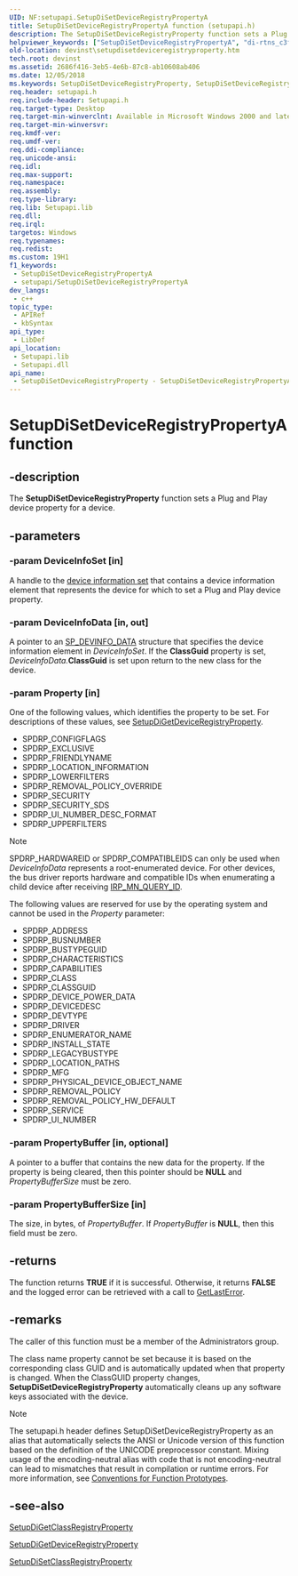 ```yaml
---
UID: NF:setupapi.SetupDiSetDeviceRegistryPropertyA
title: SetupDiSetDeviceRegistryPropertyA function (setupapi.h)
description: The SetupDiSetDeviceRegistryProperty function sets a Plug and Play device property for a device. (ANSI)
helpviewer_keywords: ["SetupDiSetDeviceRegistryPropertyA", "di-rtns_c3fa27e1-fbc6-4f82-ab1b-cbf3581c54e4.xml"]
old-location: devinst\setupdisetdeviceregistryproperty.htm
tech.root: devinst
ms.assetid: 2686f416-3eb5-4e6b-87c8-ab10608ab406
ms.date: 12/05/2018
ms.keywords: SetupDiSetDeviceRegistryProperty, SetupDiSetDeviceRegistryProperty function [Device and Driver Installation], SetupDiSetDeviceRegistryPropertyA, SetupDiSetDeviceRegistryPropertyW, devinst.setupdisetdeviceregistryproperty, di-rtns_c3fa27e1-fbc6-4f82-ab1b-cbf3581c54e4.xml, setupapi/SetupDiSetDeviceRegistryProperty
req.header: setupapi.h
req.include-header: Setupapi.h
req.target-type: Desktop
req.target-min-winverclnt: Available in Microsoft Windows 2000 and later versions of Windows.
req.target-min-winversvr: 
req.kmdf-ver: 
req.umdf-ver: 
req.ddi-compliance: 
req.unicode-ansi: 
req.idl: 
req.max-support: 
req.namespace: 
req.assembly: 
req.type-library: 
req.lib: Setupapi.lib
req.dll: 
req.irql: 
targetos: Windows
req.typenames: 
req.redist: 
ms.custom: 19H1
f1_keywords:
 - SetupDiSetDeviceRegistryPropertyA
 - setupapi/SetupDiSetDeviceRegistryPropertyA
dev_langs:
 - c++
topic_type:
 - APIRef
 - kbSyntax
api_type:
 - LibDef
api_location:
 - Setupapi.lib
 - Setupapi.dll
api_name:
 - SetupDiSetDeviceRegistryProperty - SetupDiSetDeviceRegistryPropertyA
---
```


# SetupDiSetDeviceRegistryPropertyA function


## -description

The <b>SetupDiSetDeviceRegistryProperty</b> function sets a Plug and Play device property for a device.

## -parameters

### -param DeviceInfoSet [in]

A handle to the <a href="/windows-hardware/drivers/install/device-information-sets">device information set</a> that contains a device information element that represents the device for which to set a Plug and Play device property.

### -param DeviceInfoData [in, out]

A pointer to an <a href="/windows/desktop/api/setupapi/ns-setupapi-sp_devinfo_data">SP_DEVINFO_DATA</a> structure that specifies the device information element in <i>DeviceInfoSet</i>. If the <b>ClassGuid</b> property is set, <i>DeviceInfoData.</i><b>ClassGuid</b> is set upon return to the new class for the device.

### -param Property [in]

One of the following values, which identifies the property to be set. For descriptions of these values, see <a href="/windows/desktop/api/setupapi/nf-setupapi-setupdigetdeviceregistrypropertya">SetupDiGetDeviceRegistryProperty</a>.

* SPDRP_CONFIGFLAGS
* SPDRP_EXCLUSIVE
* SPDRP_FRIENDLYNAME
* SPDRP_LOCATION_INFORMATION
* SPDRP_LOWERFILTERS
* SPDRP_REMOVAL_POLICY_OVERRIDE
* SPDRP_SECURITY
* SPDRP_SECURITY_SDS
* SPDRP_UI_NUMBER_DESC_FORMAT
* SPDRP_UPPERFILTERS

> [!NOTE]
> SPDRP_HARDWAREID or SPDRP_COMPATIBLEIDS can only be used when *DeviceInfoData* represents a root-enumerated device. For other devices, the bus driver reports hardware and compatible IDs when enumerating a child device after receiving <a href="/windows-hardware/drivers/kernel/irp-mn-query-id">IRP_MN_QUERY_ID</a>.

The following values are reserved for use by the operating system and cannot be used in the *Property* parameter:

* SPDRP_ADDRESS
* SPDRP_BUSNUMBER
* SPDRP_BUSTYPEGUID
* SPDRP_CHARACTERISTICS
* SPDRP_CAPABILITIES
* SPDRP_CLASS
* SPDRP_CLASSGUID
* SPDRP_DEVICE_POWER_DATA
* SPDRP_DEVICEDESC
* SPDRP_DEVTYPE
* SPDRP_DRIVER
* SPDRP_ENUMERATOR_NAME
* SPDRP_INSTALL_STATE
* SPDRP_LEGACYBUSTYPE
* SPDRP_LOCATION_PATHS
* SPDRP_MFG
* SPDRP_PHYSICAL_DEVICE_OBJECT_NAME
* SPDRP_REMOVAL_POLICY
* SPDRP_REMOVAL_POLICY_HW_DEFAULT
* SPDRP_SERVICE
* SPDRP_UI_NUMBER

### -param PropertyBuffer [in, optional]

A pointer to a buffer that contains the new data for the property. If the property is being cleared, then this pointer should be <b>NULL</b> and <i>PropertyBufferSize</i> must be zero.

### -param PropertyBufferSize [in]

The size, in bytes, of <i>PropertyBuffer</i>. If <i>PropertyBuffer</i> is <b>NULL</b>, then this field must be zero.

## -returns

The function returns <b>TRUE</b> if it is successful. Otherwise, it returns <b>FALSE</b> and the logged error can be retrieved with a call to <a href="/windows/win32/api/errhandlingapi/nf-errhandlingapi-getlasterror">GetLastError</a>.

## -remarks

The caller of this function must be a member of the Administrators group.

The class name property cannot be set because it is based on the corresponding class GUID and is automatically updated when that property is changed. When the ClassGUID property changes, <b>SetupDiSetDeviceRegistryProperty</b> automatically cleans up any software keys associated with the device.





> [!NOTE]
> The setupapi.h header defines SetupDiSetDeviceRegistryProperty as an alias that automatically selects the ANSI or Unicode version of this function based on the definition of the UNICODE preprocessor constant. Mixing usage of the encoding-neutral alias with code that is not encoding-neutral can lead to mismatches that result in compilation or runtime errors. For more information, see [Conventions for Function Prototypes](/windows/win32/intl/conventions-for-function-prototypes).

## -see-also

<a href="/windows/desktop/api/setupapi/nf-setupapi-setupdigetclassregistrypropertya">SetupDiGetClassRegistryProperty</a>



<a href="/windows/desktop/api/setupapi/nf-setupapi-setupdigetdeviceregistrypropertya">SetupDiGetDeviceRegistryProperty</a>



<a href="/windows/desktop/api/setupapi/nf-setupapi-setupdisetclassregistrypropertya">SetupDiSetClassRegistryProperty</a>
